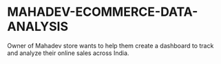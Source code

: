 # MAHADEV-ECOMMERCE-DATA-ANALYSIS
Owner of Mahadev store wants to help them create a dashboard to track and analyze their online sales across India.
